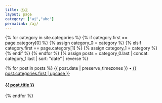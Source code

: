```yaml
---
title: ⒶⒿ
layout: page
category: ["aj","abc"]
permalink: /aj/
---
```

{% for category in site.categories %}
  {% if category.first == page.category[0] %}
    {% assign category_0 = category %}
  {% elsif category.first == page.category[1] %}
    {% assign category_1 = category %}
  {% endif %}
{% endfor %} 
{% assign posts = category_0.last | concat: category_1.last | sort: "date" | reverse %}
<div>
{% for post in posts %}
  <span class="postdate">{{ post.date | preserve_timezones }}</span> • <span class="author"><a href="{{ site.url }}{{ site.baseurl }}/{{ post.categories }}">{{ post.categories.first | upcase }}</a></span>
  <h4><a href="{{site.url}}{{site.baseurl}}{{ post.url }}">{{ post.title }}</a></h4>
{% endfor %}
</div>

